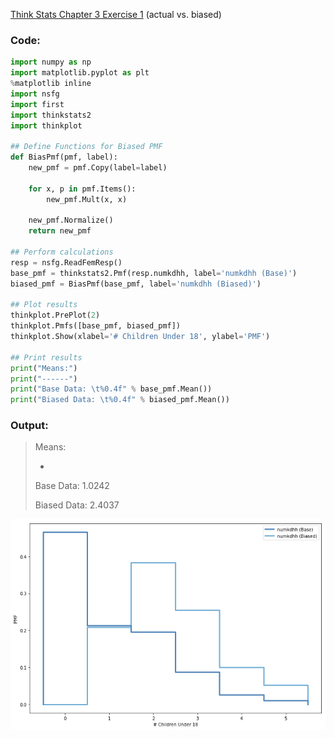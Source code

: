[Think Stats Chapter 3 Exercise 1](http://greenteapress.com/thinkstats2/html/thinkstats2004.html#toc31) (actual vs. biased)

### Code:

```python
import numpy as np
import matplotlib.pyplot as plt
%matplotlib inline
import nsfg
import first
import thinkstats2
import thinkplot

## Define Functions for Biased PMF
def BiasPmf(pmf, label):
    new_pmf = pmf.Copy(label=label)
    
    for x, p in pmf.Items():
        new_pmf.Mult(x, x)
        
    new_pmf.Normalize()
    return new_pmf
    
## Perform calculations
resp = nsfg.ReadFemResp()
base_pmf = thinkstats2.Pmf(resp.numkdhh, label='numkdhh (Base)')
biased_pmf = BiasPmf(base_pmf, label='numkdhh (Biased)')

## Plot results
thinkplot.PrePlot(2)
thinkplot.Pmfs([base_pmf, biased_pmf])
thinkplot.Show(xlabel='# Children Under 18', ylabel='PMF')

## Print results
print("Means:")
print("------")
print("Base Data: \t%0.4f" % base_pmf.Mean())
print("Biased Data: \t%0.4f" % biased_pmf.Mean())
```

### Output:

> Means:
> 
> -
> 
> Base Data: 	1.0242
> 
> Biased Data: 	2.4037

![3-1_Figure.png](3-1_Figure.png)